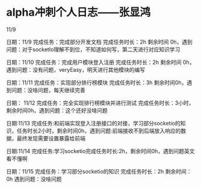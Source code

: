 # alpha冲刺个人日志——张显鸿

11/9 

日期：11/9 完成任务：完成部分开发文档 完成任务时长：2h 剩余时间 0h，遇到问题：对于socketIo理解不到位，不知道如何写，第二天进行对应知识学习

日期：11/10 完成任务：完成用户模块登入注册 完成任务时长：2h 剩余时间 0h，遇到问题：没有问题，veryEasy，明天进行其他模块的编写

日期：11/11 完成任务：实现部分排行榜模块 完成任务时长：3h 剩余时间0h，遇到问题：没啥问题，每天继续完善

日期： 11/12 完成任务：完全实现排行榜模块并进行测试 完成任务时长：3小时，剩余时间0h，遇到问题：这个还好没啥问题

日期:11/13 完成任务:和前端实现登入注册接口的对接，学习部分socketio的知识，任务时长2小时，剩余时间0h，遇到问题:前端接收不到后端放入响应的数据，最终发现需要设置暴露给前端

日期:11/14 完成任务:学习socketio完成任务时长:2h，剩余时间0h，遇到问题英文看不懂啊

日期：11/15  完成任务：学习部分socketio的知识  完成任务时长：2h 剩余时间：0h 遇到问题：没啥问题
